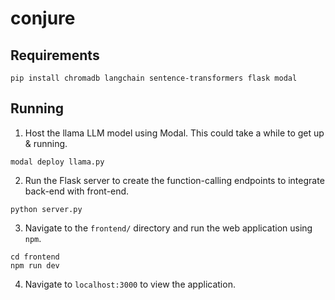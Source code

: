 # conjure

## Requirements 

```
pip install chromadb langchain sentence-transformers flask modal
```

## Running

1. Host the llama LLM model using Modal. This could take a while to get up & running. 

```
modal deploy llama.py 
```

2. Run the Flask server to create the function-calling endpoints to integrate back-end with front-end. 

```
python server.py
```

3. Navigate to the `frontend/` directory and run the web application using `npm`.

```
cd frontend
npm run dev
```

4. Navigate to `localhost:3000` to view the application.
